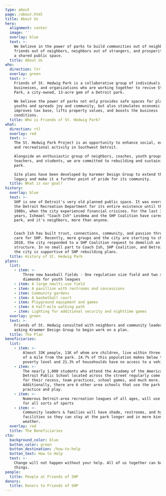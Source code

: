 ```yaml
---
type: about
page: /about.html
title: About Us
hero:
  alignment: center
  image: ''
  overlay: blue
  text: >-
    We believe in the power of parks to build communities out of neighborhoods,
    friends out of neighbors, neighbors out of strangers, and prosperity out of
    a shared public space.
  title: About Us
who:
  direction: ltr
  overlay: green
  text: >-
    Friends of St. Hedwig Park is a collaborative group of individuals,
    businesses, and organizations who are working together to revive St. Hedwig
    Park, a city-owned, 13-acre gem of a Detroit park.
      
    We believe the power of parks not only provides safe spaces for playful
    youths and spreads joy and community, but also stimulates economic activity,
    improves tax base, lifts property values, and boosts the business
    conditions.
  title: Who is Friends of St. Hedwig Park?
what:
  direction: rtl
  overlay: red
  text: >-
    The St. Hedwig Park Project is an opportunity to enhance social, economic,
    and recreational activity in Southwest Detroit.  

    Alongside an enthusiastic group of neighbors, coaches, youth groups,
    teachers, and students, we are committed to rebuilding and sustaining the
    park.  

    Site plans have been developed by karemer Design Group to extend the park's
    legacy and make it a further point of pride for its community.
  title: What is our goal?
history:
  overlay: blue
  text: >-
    SHP is one of Detroit's very old planned public space. It was overseen by
    the Detroit Recreation Department for its entire existence until the mid
    1980s, when the city experienced financial crisises. For the last 30 plus
    years, Ishmael "Coach Ish" Lesdema and the SHP Coalition have cared for the
    park, and it's neighbors, more than anyone.


    Coach Ish has built trust, connections, community, and passion through his
    care for SHP. Recently, more groups and the city are starting to chip in. In
    2018, the city responded to a SHP Coalition request to demolish an unsafe
    structure. In no small part to Coach Ish, SHP Coalition, and Detroit PAL,
    the city is supportive of SHP rebuilding plans.
  title: History of St. Hedwig Park
plans:
  list:
    - item: >-
        Three new baseball fields - One regulation size field and two smaller
        diamonds for youth leagues
    - item: A large nmulti-use field
    - item: A pavillion with restrooms and concessions
    - item: Community gardens
    - item: A basketball court
    - item: Playground equipment and games
    - item: A half-mile walking path
    - item: Lighting for additional security and nighttime games
  overlay: green
  text: >-
    Friends of St. Hedwig consulted with neighbors and community leaders before
    asking Kraemer Design Group to begin work on a plan.
  title: The Plan
beneficiaries:
  list:
    - item: >-
        Almost 33K people, 11K of whom are children, live within three-quarters
        of a mile from the park. 24.7% of this population makes below the
        poverty level and 21.3% of househoulds have no access to a vehicle.
    - item: >-
        The nearly 1,000 students who attend the Academy of the Americas K-8
        Detroit Public School located across the street regularly come to SHP
        for their recess, team practices, school games, and much more.
        Additionally, there are 6 other area schools that use the park for
        practice and play.
    - item: >-
        Numerous Detroit-area recreation leagues of all ages, will use the field
        for all sorts of sports
    - item: >-
        Community leaders & families will have shade, restrooms, and hydration
        facilities so they can stay at the park longer and in more kind of
        weather.
  overlay: red
  title: The Beneficiaries
cta:
  background_color: blue
  button_color: green
  button_destination: /how-to-help
  button_text: How to Help
  text: >-
    Change will not happen without your help. All of us together can build great
    things.
people:
  title: People at Friends of SHP
donors:
  title: Donors to Friends of SHP
---
```


